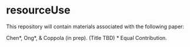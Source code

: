 # resourceUse

This repository will contain materials associated with the following paper:

Chen\*, Ong\*, &amp; Coppola (in prep). (Title TBD)
\* Equal Contribution.



